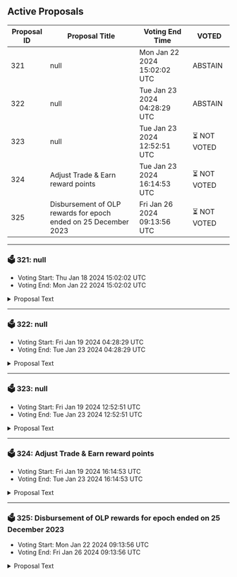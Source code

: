 ## Active Proposals

| Proposal ID | Proposal Title | Voting End Time | VOTED |
|-------------|----------------|-----------------|-------|
| 321 | null | Mon Jan 22 2024 15:02:02 UTC | ABSTAIN |
| 322 | null | Tue Jan 23 2024 04:28:29 UTC | ABSTAIN |
| 323 | null | Tue Jan 23 2024 12:52:51 UTC | ⏳ NOT VOTED |
| 324 | Adjust Trade & Earn reward points | Tue Jan 23 2024 16:14:53 UTC | ⏳ NOT VOTED |
| 325 | Disbursement of OLP rewards for epoch ended on 25 December 2023 | Fri Jan 26 2024 09:13:56 UTC | ⏳ NOT VOTED |

---

### 🗳 321: null
- Voting Start: Thu Jan 18 2024 15:02:02 UTC
- Voting End: Mon Jan 22 2024 15:02:02 UTC

<details>
<summary>Proposal Text</summary>
 
null
</details>

---

### 🗳 322: null
- Voting Start: Fri Jan 19 2024 04:28:29 UTC
- Voting End: Tue Jan 23 2024 04:28:29 UTC

<details>
<summary>Proposal Text</summary>
 
null
</details>

---

### 🗳 323: null
- Voting Start: Fri Jan 19 2024 12:52:51 UTC
- Voting End: Tue Jan 23 2024 12:52:51 UTC

<details>
<summary>Proposal Text</summary>
 
null
</details>

---

### 🗳 324: Adjust Trade & Earn reward points
- Voting Start: Fri Jan 19 2024 16:14:53 UTC
- Voting End: Tue Jan 23 2024 16:14:53 UTC

<details>
<summary>Proposal Text</summary>
 
This proposal, if passed, will adjust the Trade & Earn reward points for the epoch that ended on January 10.

The reward points for the following addresses will be adjusted to zero: inj1cm86ly3qpml9zagtuhn64twy7mnxgdt8s6tt5p

The community has presented evidence that these addresses have unfairly received Trade & Earn rewards through malicious behavior.

For more details, refer to the governance forum post: https://gov.injective.network/discussion/14879-wash-trading

Disclaimer: I am a team member at Injective Labs.
</details>

---

### 🗳 325: Disbursement of OLP rewards for epoch ended on 25 December 2023
- Voting Start: Mon Jan 22 2024 09:13:56 UTC
- Voting End: Fri Jan 26 2024 09:13:56 UTC

<details>
<summary>Proposal Text</summary>
 
If passed, this proposal confirms the final Open Liquidity Program market maker performance of epoch 27 as well as the distribution of 49335.195 INJ tokens and 99999.99 KAVA tokens, of which 29335.231 INJ are the OLP vested amount from epoch 24, 19999.964 INJ are 50% of the OLP rewards allocated to epoch 27, and 99,999.99 KAVA are the KAVA rewards allocated to epoch 27. The remaining OLP rewards of epoch 27 will be disbursed along with the rewards disbursement of epoch 30. The recipient must still be an active participant of the program in order to receive future disbursements.n For a further breakdown of rewards refer to the IPFS link: https://cloudflare-ipfs.com/ipfs/QmYhTWKBdHRzeYSZv9wwvdAfgRSRQeFJLuJPMZPTZKwhmM
</details>
